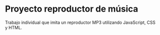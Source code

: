 # Proyecto reproductor de música
Trabajo individual que imita un reproductor MP3 utilizando JavaScript, CSS y HTML.
